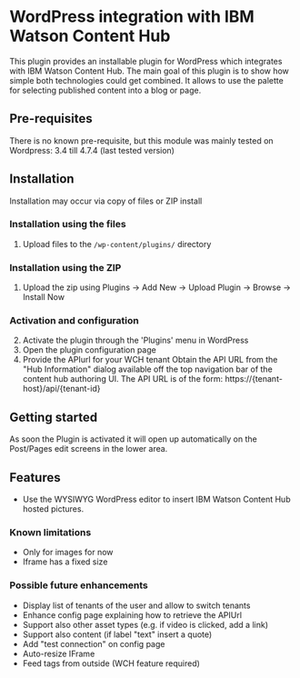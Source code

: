 # WordPress integration with IBM Watson Content Hub

This plugin provides an installable plugin for WordPress which integrates with IBM Watson Content Hub. 
The main goal of this plugin is to show how simple both technologies could get combined. 
It allows to use the palette for selecting published content into a blog or page.

## Pre-requisites
There is no known pre-requisite, but this module was mainly tested on
Wordpress: 3.4 till 4.7.4 (last tested version)

## Installation
Installation may occur via copy of files or ZIP install
### Installation using the files
1. Upload files to the `/wp-content/plugins/` directory
### Installation using the ZIP
1. Upload the zip using Plugins -> Add New -> Upload Plugin -> Browse -> Install Now
### Activation and configuration
2. Activate the plugin through the 'Plugins' menu in WordPress
3. Open the plugin configuration page
4. Provide the APIurl for your WCH tenant
Obtain the API URL from the "Hub Information" dialog available off the top navigation bar of the content hub authoring UI. 
The API URL is of the form: https://{tenant-host}/api/{tenant-id}

## Getting started
As soon the Plugin is activated it will open up automatically on the Post/Pages edit screens in the lower area.

## Features
- Use the WYSIWYG WordPress editor to insert IBM Watson Content Hub hosted pictures.

### Known limitations
- Only for images for now
- Iframe has a fixed size

### Possible future enhancements
- Display list of tenants of the user and allow to switch tenants
- Enhance config page explaining how to retrieve the APIUrl
- Support also other asset types (e.g. if video is clicked, add a link)
- Support also content (if label "text" insert a quote)
- Add "test connection" on config page
- Auto-resize IFrame
- Feed tags from outside (WCH feature required)
